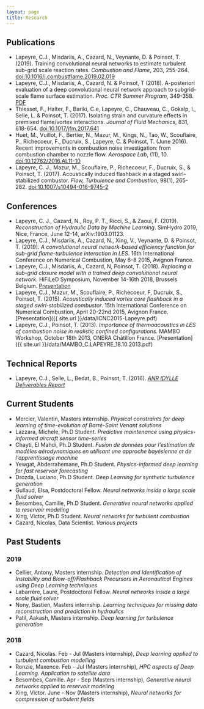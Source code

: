 ```yaml
---
layout: page
title: Research
---
```


## Publications

- Lapeyre, C.J., Misdariis, A., Cazard, N., Veynante, D. & Poinsot, T. (2019).
  Training convolutional neural networks to estimate turbulent sub-grid scale reaction rates.
  *Combustion and Flame*, 203, 255-264.
  [doi:10.1016/j.combustflame.2019.02.019](https://doi.org/10.1016/j.combustflame.2019.02.019)
- Lapeyre, C.J., Misdariis, A., Cazard, N. & Poinsot, T (2018).
  A-posteriori evaluation of a deep convolutional neural network approach to subgrid-scale flame surface estimation.
  *Proc. CTR Summer Program*, 349-358.
  [PDF](https://stanford.box.com/s/nbpbdp9s41go0a9mx2wwwni9umaofne0)
- Thiesset, F., Halter, F., Bariki, C.e, Lapeyre, C., Chauveau, C., Gokalp, I., Selle, L. & Poinsot, T. (2017).
  Isolating strain and curvature effects in premixed flame/vortex interactions.
  *Journal of Fluid Mechanics*, 831, 618-654.
  [doi:10.1017/jfm.2017.641](https://doi.org/10.1017/jfm.2017.641)
- Huet, M., Vuillot, F., Bertier, N., Mazur, M., Kings, N., Tao, W., Scouflaire, P., Richecoeur, F., Ducruix, S., Lapeyre, C. & Poinsot, T. (June 2016).
  Recent improvements in combustion noise investigation: from combustion chamber to nozzle flow.
  *Aerospace Lab*, (11), 10.
  [doi:10.12762/2016.AL11-10](http://www.aerospacelab-journal.org/sites/www.aerospacelab-journal.org/files/AL11-10.pdf)
- Lapeyre, C. J., Mazur, M., Scouflaire, P., Richecoeur, F., Ducruix, S., & Poinsot, T. (2017).
  Acoustically induced flashback in a staged swirl-stabilized combustor.
  *Flow, Turbulence and Combustion*, 98(1), 265-282.
  [doi:10.1007/s10494-016-9745-2](http://link.springer.com/article/10.1007/s10494-016-9745-2)

## Conferences

- Lapeyre, C. J., Cazard, N., Roy, P. T., Ricci, S., & Zaoui, F. (2019).
  *Reconstruction of Hydraulic Data by Machine Learning*. SimHydro 2019, Nice,
  France, June 12-14, arXiv:1903.01123.
- Lapeyre, C.J., Misdariis, A., Cazard, N., Xing, V., Veynante, D. & Poinsot, T. (2019).
  *A convolutional neural network-based efficiency function for sub-grid flame-turbulence
  interaction in LES*. 16th International Conference on Numerical Combustion, May
  6-8 2015, Avignon France.
- Lapeyre, C.J., Misdariis, A., Cazard, N, Poinsot, T. (2018). *Replacing a sub-grid
  closure model with a trained deep convolutional neural network*. HiFiLeD
  Symposium, November 14-16th 2018, Brussels Belgium.
  [Presentation](https://www.dropbox.com/s/2ujcekgn06pq442/C.J.Lapeyre.pdf?dl=1)
- Lapeyre, C.J., Mazur, M., Scouflaire, P., Richecoeur, F, Ducruix, S., Poinsot,
  T. (2015). *Acoustically induced vortex core flashback in a staged swirl-stabilized
  combustor*. 15th International Conference on Numerical Combustion, April
  20-22nd 2015, Avignon France. [Presentation]({{ site.url }}/data/ICNC2015-Lapeyre.pdf)
- Lapeyre, C.J., Poinsot, T. (2013). *Importance of thermoacoustics in LES of combustion
  noise in realistic confined configurations*. MAMBO Workshop, October 18th
  2013, ONERA Châtillon France. [Presentation]({{ site.url }}/data/MAMBO_C.LAPEYRE_18.10.2013.pdf)


## Technical Reports

- Lapeyre, C.J., Selle, L., Bedat, B., Poinsot, T. (2016). [*ANR IDYLLE Deliverables Report*](https://www.dropbox.com/s/1kk0eycklxylnb4/idylle.pdf?dl=1)

## Current Students

- Mercier, Valentin, Masters internship. *Physical constraints for deep learning of time-evolution of Barré-Saint Venant solutions*
- Lazzara, Michele, Ph.D Student. *Predictive maintenance using physics-informed aircraft sensor time-series*
- Chayti, El Mahdi, Ph.D Student. *Fusion de données pour l'estimation de modèles aérodynamiques en utilisant une approche bayésienne et de l'apprentissage machine*
- Yewgat, Abderrahemane, Ph.D Student. *Physics-informed deep learning for fast reservoir forecasting*
- Drozda, Luciano, Ph.D Student. *Deep Learning for synthetic turbulence generation*
- Gullaud, Elsa, Postdoctoral Fellow. *Neural networks inside a large scale fluid solver*
- Besombes, Camille, Ph.D Student. *Generative neural networks applied to reservoir modeling*
- Xing, Victor, Ph.D Student. *Neural networks for turbulent combustion*
- Cazard, Nicolas, Data Scientist. *Various projects*

## Past Students

### 2019

- Cellier, Antony, Masters internship. *Detection and Identification of Instability and Blow-off/Flashback Precursors in Aeronautical Engines using Deep Learning techniques*
- Labarrère, Laure, Postdoctoral Fellow. *Neural networks inside a large scale fluid solver*
- Nony, Bastien, Masters internship. *Learning techniques for missing data reconstruction and prediction in hydraulics*
- Patil, Aakash, Masters internship. *Deep learning for turbulence generation*

### 2018

- Cazard, Nicolas. Feb - Jul (Masters internship), *Deep learning applied
  to turbulent combustion modelling*
- Ronzie, Maxence. Feb - Jul (Masters internship), *HPC aspects of Deep
  Learning. Application to satellite data*
- Besombes, Camille. Apr - Sep (Masters internship), *Generative neural
  networks applied to reservoir modeling*
- Xing, Victor. June - Nov (Masters internship), *Neural networks for
  compression of turbulent fields*
